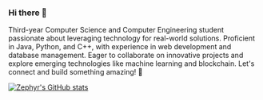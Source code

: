 ### Hi there 👋

Third-year Computer Science and Computer Engineering student passionate about leveraging technology for real-world solutions. Proficient in Java, Python, and C++, with experience in web development and database management. Eager to collaborate on innovative projects and explore emerging technologies like machine learning and blockchain. Let's connect and build something amazing! 🚀

[![Zephyr's GitHub stats](https://github-readme-stats.vercel.app/api?username=zephyr5802)](https://github.com/zephyr5802/github-readme-stats)
